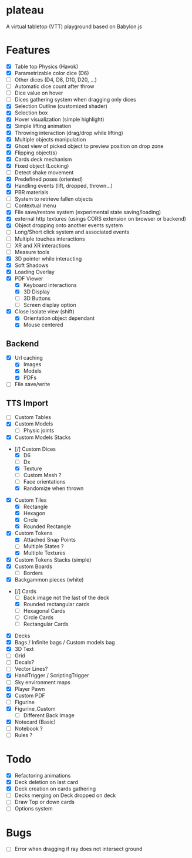 # plateau

A virtual tabletop (VTT) playground based on Babylon.js

# Features

- [x] Table top Physics (Havok)
- [x] Parametrizable color dice (D6)
- [ ] Other dices (D4, D8, D10, D20, ...)
- [ ] Automatic dice count after throw
- [ ] Dice value on hover
- [ ] Dices gathering system when dragging only dices
- [x] Selection Outline (customized shader)
- [x] Selection box
- [x] Hover visualization (simple highlight)
- [x] Simple lifting animation
- [x] Throwing interaction (drag/drop while lifting)
- [x] Multiple objects manipulation
- [x] Ghost view of picked object to preview position on drop zone
- [x] Flipping object(s)
- [x] Cards deck mechanism
- [x] Fixed object (Locking)
- [ ] Detect shake movement
- [x] Predefined poses (oriented)
- [x] Handling events (lift, dropped, thrown...)
- [x] PBR materials
- [ ] System to retrieve fallen objects
- [ ] Contextual menu
- [x] File save/restore system (experimental state saving/loading)
- [x] external http textures (usings CORS extension on browser or backend)
- [x] Object dropping onto another events system
- [ ] Long/Short click system and associated events
- [ ] Multiple touches interactions
- [ ] XR and XR interactions
- [ ] Measure tools
- [x] 3D pointer while interacting
- [x] Soft Shadows
- [x] Loading Overlay
- [x] PDF Viewer
  - [x] Keyboard interactions
  - [x] 3D Display
  - [ ] 3D Buttons
  - [ ] Screen display option
- [x] Close Isolate view (shift)
  - [x] Orientation object dependant
  - [x] Mouse centered

## Backend

- [x] Url caching
  - [x] Images
  - [x] Models
  - [x] PDFs
- [ ] File save/write

## TTS Import

- [ ] Custom Tables
- [x] Custom Models
  - [ ] Physic joints
- [x] Custom Models Stacks
- [/] Custom Dices
  - [x] D6
  - [ ] Dx
  - [x] Texture
  - [ ] Custom Mesh ?
  - [ ] Face orientations
  - [x] Randomize when thrown
- [x] Custom Tiles
  - [x] Rectangle
  - [x] Hexagon
  - [x] Circle
  - [x] Rounded Rectangle
- [x] Custom Tokens
  - [x] Attached Snap Points
  - [ ] Multiple States ?
  - [x] Multiple Textures
- [x] Custom Tokens Stacks (simple)
- [x] Custom Boards
  - [ ] Borders
- [x] Backgammon pieces (white)
- [/] Cards
  - [ ] Back image not the last of the deck
  - [x] Rounded rectangular cards
  - [ ] Hexagonal Cards
  - [ ] Circle Cards
  - [ ] Rectangular Cards
- [x] Decks
- [x] Bags / Infinite bags / Custom models bag
- [x] 3D Text
- [ ] Grid
- [ ] Decals?
- [ ] Vector Lines?
- [x] HandTrigger / ScriptingTrigger
- [ ] Sky environment maps
- [x] Player Pawn
- [x] Custom PDF
- [ ] Figurine
- [x] Figurine_Custom
  - [ ] Different Back Image
- [x] Notecard (Basic)
- [ ] Notebook ?
- [ ] Rules ?

# Todo

- [x] Refactoring animations
- [x] Deck deletion on last card
- [x] Deck creation on cards gathering
- [ ] Decks merging on Deck dropped on deck
- [ ] Draw Top or down cards
- [ ] Options system

# Bugs

- [ ] Error when dragging if ray does not intersect ground
